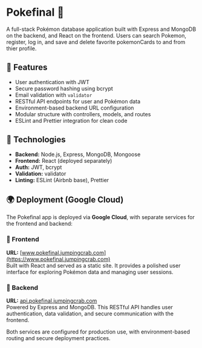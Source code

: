 # Pokefinal 🐾

A full-stack Pokémon database application built with Express and MongoDB on the backend, and React on the frontend. Users can search Pokemon, register, log in, and save and delete favorite pokemonCards to and from thier profile.

## 🌟 Features

- User authentication with JWT
- Secure password hashing using bcrypt
- Email validation with `validator`
- RESTful API endpoints for user and Pokémon data
- Environment-based backend URL configuration
- Modular structure with controllers, models, and routes
- ESLint and Prettier integration for clean code

## 🚀 Technologies

- **Backend:** Node.js, Express, MongoDB, Mongoose
- **Frontend:** React (deployed separately)
- **Auth:** JWT, bcrypt
- **Validation:** validator
- **Linting:** ESLint (Airbnb base), Prettier


## 🌍 Deployment (Google Cloud)

The Pokefinal app is deployed via **Google Cloud**, with separate services for the frontend and backend:

### 🔹 Frontend  
**URL:** [www.pokefinal.jumpingcrab.com](https://www.pokefinal.jumpingcrab.com)  
Built with React and served as a static site. It provides a polished user interface for exploring Pokémon data and managing user sessions.

### 🔹 Backend  
**URL:** [api.pokefinal.jumpingcrab.com](https://api.pokefinal.jumpingcrab.com)  
Powered by Express and MongoDB. This RESTful API handles user authentication, data validation, and secure communication with the frontend.

Both services are configured for production use, with environment-based routing and secure deployment practices.
